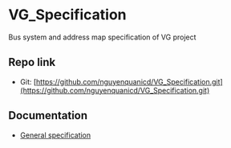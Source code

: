 # VG_Specification
Bus system and address map specification of VG project

## Repo link

- Git: [https://github.com/nguyenquanicd/VG_Specification.git](https://github.com/nguyenquanicd/VG_Specification.git)

## Documentation
- [General specification](https://github.com/nguyenquanicd/VG_Specification/blob/master/001_General_Spec/VG_General_spec.doc)  


